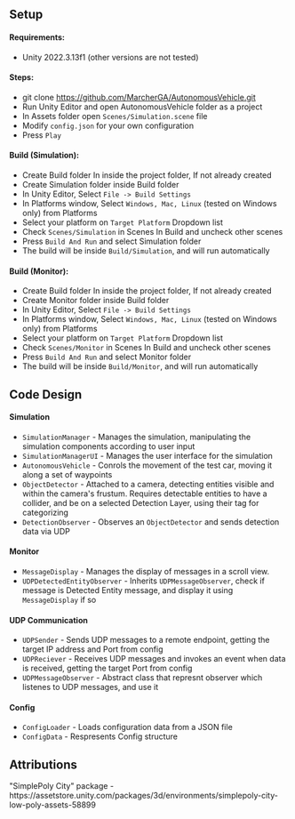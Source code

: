 <h2>Setup</h2>
<h4 dir="auto">Requirements:</h4>
<ul dir="auto">
<li>Unity 2022.3.13f1 (other versions are not tested)</li>
</ul>

<h4 dir="auto">Steps:</h4>
<ul dir="auto">
<li>git clone <a href="https://github.com/mofr/Diablerie.git">https://github.com/MarcherGA/AutonomousVehicle.git</a></li>
<li>Run Unity Editor and open AutonomousVehicle folder as a project</li>
<li>In Assets folder open <code>Scenes/Simulation.scene</code> file</li>
<li>Modify <code>config.json</code> for your own configuration</li>
<li>Press <code>Play</code></li>
</ul>

<h4 dir="auto">Build (Simulation):</h4>
<ul dir="auto">
<li>Create Build folder In inside the project folder, If not already created</li>
<li>Create Simulation folder inside Build folder</li>
<li>In Unity Editor, Select <code>File -> Build Settings</code></li>
<li>In Platforms window, Select <code>Windows, Mac, Linux</code> (tested on Windows only) from Platforms</li>
<li>Select your platform on <code>Target Platform</code> Dropdown list</li>
<li>Check <code>Scenes/Simulation</code> in Scenes In Build and uncheck other scenes</li>
<li>Press <code>Build And Run</code> and select Simulation folder</li>
<li>The build will be inside <code>Build/Simulation</code>, and will run automatically</li>
</ul>

<h4 dir="auto">Build (Monitor):</h4>
<ul dir="auto">
<li>Create Build folder In inside the project folder, If not already created</li>
<li>Create Monitor folder inside Build folder</li>
<li>In Unity Editor, Select <code>File -> Build Settings</code></li>
<li>In Platforms window, Select <code>Windows, Mac, Linux</code> (tested on Windows only) from Platforms</li>
<li>Select your platform on <code>Target Platform</code> Dropdown list</li>
<li>Check <code>Scenes/Monitor</code> in Scenes In Build and uncheck other scenes</li>
<li>Press <code>Build And Run</code> and select Monitor folder</li>
<li>The build will be inside <code>Build/Monitor</code>, and will run automatically</li>
</ul>

<h2>Code Design</h2>
<h4>Simulation</h4>
<ul dir="auto">
<li><code>SimulationManager</code> - Manages the simulation, manipulating the simulation components according to user input</li>
<li><code>SimulationManagerUI</code> - Manages the user interface for the simulation</li>
<li><code>AutonomousVehicle</code> - Conrols the movement of the test car, moving it along a set of waypoints</li>
<li><code>ObjectDetector</code> - Attached to a camera, detecting entities visible and within the camera's frustum. Requires detectable entities to have a collider, and be on a selected Detection Layer, using their tag for categorizing</li>
<li><code>DetectionObserver</code> - Observes an <code>ObjectDetector</code> and sends detection data via UDP</li>
</ul>
<h4>Monitor</h4>
<ul dir="auto">
<li><code>MessageDisplay</code> - Manages the display of messages in a scroll view.</li>
<li><code>UDPDetectedEntityObserver</code> - Inherits <code>UDPMessageObserver</code>, check if message is Detected Entity message, and display it using <code>MessageDisplay</code> if so</li>
</ul>
<h4>UDP Communication</h4>
<ul dir="auto">
<li><code>UDPSender</code> - Sends UDP messages to a remote endpoint, getting the target IP address and Port from config</li>
<li><code>UDPReciever</code> - Receives UDP messages and invokes an event when data is received, getting the target Port from config</li>
<li><code>UDPMessageObserver</code> - Abstract class that represnt observer which listenes to UDP messages, and use it</li>
  
</ul>
<h4>Config</h4>
<ul dir="auto">
<li><code>ConfigLoader</code> - Loads configuration data from a JSON file</li>
<li><code>ConfigData</code> - Respresents Config structure</li>
</ul>


<h2>Attributions</h2>
<p>"SimplePoly City" package - https://assetstore.unity.com/packages/3d/environments/simplepoly-city-low-poly-assets-58899</p>
